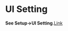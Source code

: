 # UI Setting

**See Setup->UI Setting**.[Link](https://esctrionsit.github.io/snphub_tutorial/content/Setup/uisetting.html)
